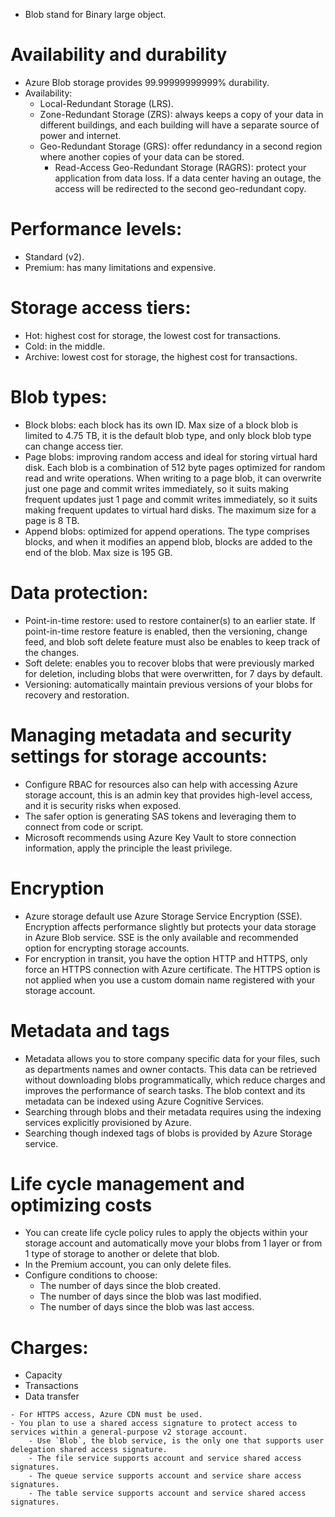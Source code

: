 - Blob stand for Binary large object.
# Availability and durability
- Azure Blob storage provides 99.99999999999% durability.
- Availability:
	- Local-Redundant Storage (LRS).
	- Zone-Redundant Storage (ZRS): always keeps a copy of your data in different buildings, and each building will have a separate source of power and internet.
	- Geo-Redundant Storage (GRS): offer redundancy in a second region where another copies of your data can be stored.
		- Read-Access Geo-Redundant Storage (RAGRS): protect your application from data loss. If a data center having an outage, the access will be redirected to the second geo-redundant copy.
# Performance levels:
- Standard (v2).
- Premium: has many limitations and expensive.
# Storage access tiers:
- Hot: highest cost for storage, the lowest cost for transactions.
- Cold: in the middle. 
- Archive: lowest cost for storage, the highest cost for transactions.
# Blob types:
- Block blobs: each block has its own ID. Max size of a block blob is limited to 4.75 TB, it is the default blob type, and only block blob type can change access tier. 
- Page blobs: improving random access and ideal for storing virtual hard disk. Each blob is a combination of 512 byte pages optimized for random read and write operations. When writing to a page blob, it can overwrite just one page and commit writes immediately, so it suits making frequent updates just 1 page and commit writes immediately, so it suits making frequent updates to virtual hard disks.  The maximum size for a page is 8 TB.
- Append blobs: optimized for append operations. The type comprises blocks, and when it modifies an append blob, blocks are added to the end of the blob. Max size is 195 GB.
# Data protection:
- Point-in-time restore: used to restore container(s) to an earlier state. If point-in-time restore feature is enabled, then the versioning, change feed, and blob soft delete feature must also be enables to keep track of the changes.
- Soft delete: enables you to recover blobs that were previously marked for deletion, including blobs that were overwritten, for 7 days by default.
- Versioning: automatically maintain previous versions of your blobs for recovery and restoration.
# Managing metadata and security settings for storage accounts:
- Configure RBAC for resources also can help with accessing Azure storage account, this is an admin key that provides high-level access, and it is security risks when exposed.
- The safer option is generating SAS tokens and leveraging them to connect from code or script.
- Microsoft recommends using Azure Key Vault to store connection information, apply the principle the least privilege.
# Encryption
- Azure storage default use Azure Storage Service Encryption (SSE). Encryption affects performance slightly but protects your data storage in Azure Blob service. SSE is the only available and recommended option for encrypting storage accounts. 
- For encryption in transit, you have the option HTTP and HTTPS, only force an HTTPS connection with Azure certificate. The HTTPS option is not applied when you use a custom domain name registered with your storage account.
# Metadata and tags
- Metadata allows you to store company specific data for your files, such as departments names and owner contacts. This data can be retrieved without downloading blobs programmatically, which reduce charges and improves the performance of search tasks. The blob context and its metadata can be indexed using Azure Cognitive Services.
- Searching through blobs and their metadata requires using the indexing services explicitly provisioned by Azure.
- Searching though indexed tags of blobs is provided by Azure Storage service.
# Life cycle management and optimizing costs
- You can create life cycle policy rules to apply the objects within your storage account and automatically move your blobs from 1 layer or from 1 type of storage to another or delete that blob.
- In the Premium account, you can only delete files.
- Configure conditions to choose:
	- The number of days since the blob created.
	- The number of days since the blob was last modified.
	- The number of days since the blob was last access.
# Charges:
- Capacity
- Transactions
- Data transfer
```ad-note
- For HTTPS access, Azure CDN must be used.
- You plan to use a shared access signature to protect access to services within a general-purpose v2 storage account.
	- Use `Blob`, the blob service, is the only one that supports user delegation shared access signature.
	- The file service supports account and service shared access signatures.
	- The queue service supports account and service share access signatures.
	- The table service supports account and service shared access signatures.
```